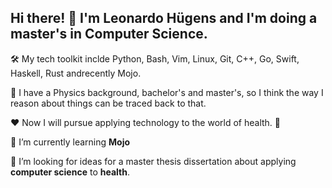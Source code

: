 ## Hi there! 👋 I'm Leonardo Hügens and I'm doing a master's in Computer Science.

🛠️ My tech toolkit inclde Python, Bash, Vim, Linux, Git, C++, Go, Swift, Haskell, Rust andrecently Mojo.

🧠 I have a Physics background, bachelor's and master's, so I think the way I reason about things can be traced back to that.

❤️  Now I will pursue applying technology to the world of health. 🌟

🌱 I’m currently learning **Mojo**

🤔 I’m looking for ideas for a master thesis dissertation about applying **computer science** to **health**.
